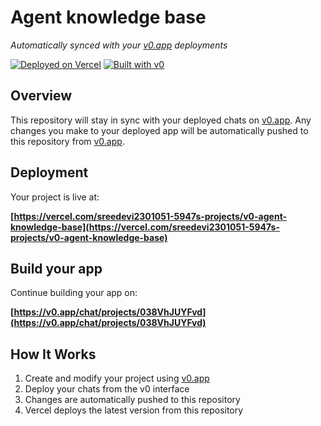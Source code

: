 # Agent knowledge base

*Automatically synced with your [v0.app](https://v0.app) deployments*

[![Deployed on Vercel](https://img.shields.io/badge/Deployed%20on-Vercel-black?style=for-the-badge&logo=vercel)](https://vercel.com/sreedevi2301051-5947s-projects/v0-agent-knowledge-base)
[![Built with v0](https://img.shields.io/badge/Built%20with-v0.app-black?style=for-the-badge)](https://v0.app/chat/projects/038VhJUYFvd)

## Overview

This repository will stay in sync with your deployed chats on [v0.app](https://v0.app).
Any changes you make to your deployed app will be automatically pushed to this repository from [v0.app](https://v0.app).

## Deployment

Your project is live at:

**[https://vercel.com/sreedevi2301051-5947s-projects/v0-agent-knowledge-base](https://vercel.com/sreedevi2301051-5947s-projects/v0-agent-knowledge-base)**

## Build your app

Continue building your app on:

**[https://v0.app/chat/projects/038VhJUYFvd](https://v0.app/chat/projects/038VhJUYFvd)**

## How It Works

1. Create and modify your project using [v0.app](https://v0.app)
2. Deploy your chats from the v0 interface
3. Changes are automatically pushed to this repository
4. Vercel deploys the latest version from this repository
